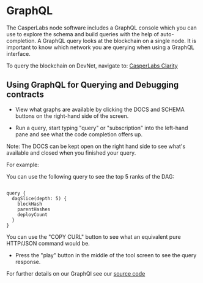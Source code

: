 # GraphQL
The CasperLabs node software includes a GraphQL console which you can use to explore the schema and build queries with the help of auto-completion. A GraphQL query looks at the blockchain on a single node. It is important to know which network you are querying when using a GraphQL interface.  

To query the blockchain on DevNet, navigate to: [CasperLabs Clarity](http://devnet-graphql.casperlabs.io:40403/graphql)


## Using GraphQL for Querying and Debugging contracts

* View what graphs are available by clicking the DOCS and SCHEMA buttons on the right-hand side of the screen.
   
* Run a query, start typing "query" or "subscription" into the
   left-hand pane and see what the code completion offers up.

Note: The DOCS can be kept open on the right hand side to see what's
available and closed when you finished your query.

For example:

You can use the following query to see the top 5 ranks of the DAG:


```shell

query {
  dagSlice(depth: 5) {
    blockHash
    parentHashes
    deployCount
  }
}
```

You can use the "COPY CURL" button to see what an equivalent pure
HTTP/JSON command would be.

* Press the "play" button in the middle of the tool screen to see the query response.

For further details on our GraphQl see our [source code](https://clarity.casperlabs.io/#/) 


